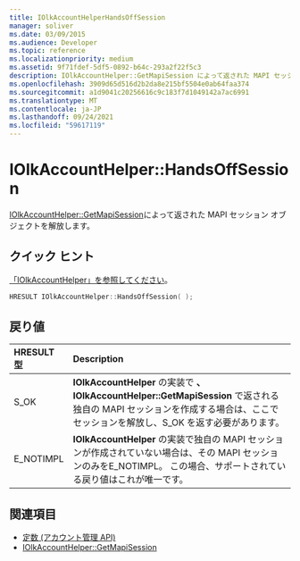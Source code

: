 ```yaml
---
title: IOlkAccountHelperHandsOffSession
manager: soliver
ms.date: 03/09/2015
ms.audience: Developer
ms.topic: reference
ms.localizationpriority: medium
ms.assetid: 9f71fdef-5df5-0892-b64c-293a2f22f5c3
description: IOlkAccountHelper::GetMapiSession によって返された MAPI セッション オブジェクトを解放します。
ms.openlocfilehash: 3909d65d516d2b2da8e215bf5504e0ab64faa374
ms.sourcegitcommit: a1d9041c20256616c9c183f7d1049142a7ac6991
ms.translationtype: MT
ms.contentlocale: ja-JP
ms.lasthandoff: 09/24/2021
ms.locfileid: "59617119"
---
```

# <a name="iolkaccounthelperhandsoffsession"></a>IOlkAccountHelper::HandsOffSession

[IOlkAccountHelper::GetMapiSession](iolkaccounthelper-getmapisession.md)によって返された MAPI セッション オブジェクトを解放します。
  
## <a name="quick-info"></a>クイック ヒント

[「IOlkAccountHelper」を参照してください](iolkaccounthelper.md)。
  
```cpp
HRESULT IOlkAccountHelper::HandsOffSession( );
```

## <a name="return-values"></a>戻り値

|**HRESULT 型**|**Description**|
|:-----|:-----|
|S_OK  <br/> |**IOlkAccountHelper** の実装で **、IOlkAccountHelper::GetMapiSession** で返される独自の MAPI セッションを作成する場合は、ここでセッションを解放し、S_OK を返す必要があります。  <br/> |
|E_NOTIMPL  <br/> |**IOlkAccountHelper** の実装で独自の MAPI セッションが作成されていない場合は、その MAPI セッションのみをE_NOTIMPL。 この場合、サポートされている戻り値はこれが唯一です。  <br/> |
   
## <a name="see-also"></a>関連項目

- [定数 (アカウント管理 API)](constants-account-management-api.md)  
- [IOlkAccountHelper::GetMapiSession](iolkaccounthelper-getmapisession.md)

